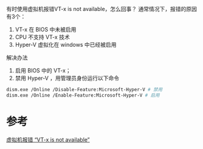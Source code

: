 
有时使用虚拟机报错VT-x is not available，怎么回事？ 通常情况下，报错的原因有3个：
1. VT-x 在 BIOS 中未被启用
2. CPU 不支持 VT-x 技术
3. Hyper-V 虚拟化在 windows 中已经被启用


解决办法
1. 启用 BIOS 中的 VT-x；
2. 禁用 Hyper-V ，用管理员身份运行以下命令

```bash
dism.exe /Online /Disable-Feature:Microsoft-Hyper-V # 禁用
dism.exe /Online /Enable-Feature:Microsoft-Hyper-V # 启用
```

# 参考
[虚拟机报错 “VT-x is not available”](https://www.jianshu.com/p/91acb5637a41)